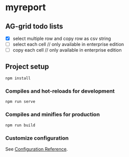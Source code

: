 # myreport

## AG-grid todo lists
- [x] select multiple row and copy row as csv string
- [ ] select each cell // only available in enterprise edition
- [ ] copy each cell // only available in enterprise edition

## Project setup
```
npm install
```

### Compiles and hot-reloads for development
```
npm run serve
```

### Compiles and minifies for production
```
npm run build
```

### Customize configuration
See [Configuration Reference](https://cli.vuejs.org/config/).
